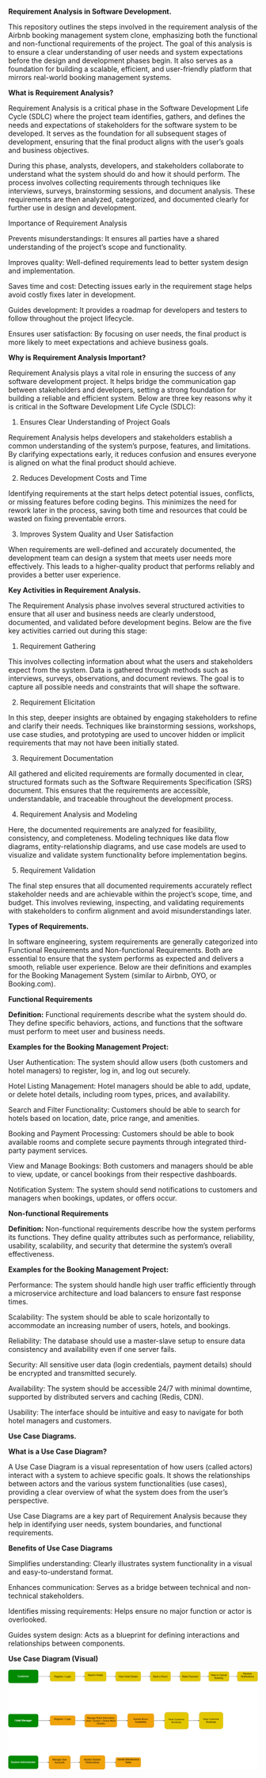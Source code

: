 **Requirement Analysis in Software Development.**

This repository outlines the steps involved in the requirement analysis of the Airbnb booking management system clone, emphasizing both the functional and non-functional requirements of the project. The goal of this analysis is to ensure a clear understanding of user needs and system expectations before the design and development phases begin. It also serves as a foundation for building a scalable, efficient, and user-friendly platform that mirrors real-world booking management systems.


**What is Requirement Analysis?**

Requirement Analysis is a critical phase in the Software Development Life Cycle (SDLC) where the project team identifies, gathers, and defines the needs and expectations of stakeholders for the software system to be developed. It serves as the foundation for all subsequent stages of development, ensuring that the final product aligns with the user’s goals and business objectives.

During this phase, analysts, developers, and stakeholders collaborate to understand what the system should do and how it should perform. The process involves collecting requirements through techniques like interviews, surveys, brainstorming sessions, and document analysis. These requirements are then analyzed, categorized, and documented clearly for further use in design and development.

Importance of Requirement Analysis

Prevents misunderstandings: It ensures all parties have a shared understanding of the project’s scope and functionality.

Improves quality: Well-defined requirements lead to better system design and implementation.

Saves time and cost: Detecting issues early in the requirement stage helps avoid costly fixes later in development.

Guides development: It provides a roadmap for developers and testers to follow throughout the project lifecycle.

Ensures user satisfaction: By focusing on user needs, the final product is more likely to meet expectations and achieve business goals.

**Why is Requirement Analysis Important?**

Requirement Analysis plays a vital role in ensuring the success of any software development project. It helps bridge the communication gap between stakeholders and developers, setting a strong foundation for building a reliable and efficient system. Below are three key reasons why it is critical in the Software Development Life Cycle (SDLC):

1. Ensures Clear Understanding of Project Goals

Requirement Analysis helps developers and stakeholders establish a common understanding of the system’s purpose, features, and limitations. By clarifying expectations early, it reduces confusion and ensures everyone is aligned on what the final product should achieve.

2. Reduces Development Costs and Time

Identifying requirements at the start helps detect potential issues, conflicts, or missing features before coding begins. This minimizes the need for rework later in the process, saving both time and resources that could be wasted on fixing preventable errors.

3. Improves System Quality and User Satisfaction

When requirements are well-defined and accurately documented, the development team can design a system that meets user needs more effectively. This leads to a higher-quality product that performs reliably and provides a better user experience.

**Key Activities in Requirement Analysis.**

The Requirement Analysis phase involves several structured activities to ensure that all user and business needs are clearly understood, documented, and validated before development begins. Below are the five key activities carried out during this stage:

1. Requirement Gathering

This involves collecting information about what the users and stakeholders expect from the system. Data is gathered through methods such as interviews, surveys, observations, and document reviews. The goal is to capture all possible needs and constraints that will shape the software.

2. Requirement Elicitation

In this step, deeper insights are obtained by engaging stakeholders to refine and clarify their needs. Techniques like brainstorming sessions, workshops, use case studies, and prototyping are used to uncover hidden or implicit requirements that may not have been initially stated.

3. Requirement Documentation

All gathered and elicited requirements are formally documented in clear, structured formats such as the Software Requirements Specification (SRS) document. This ensures that the requirements are accessible, understandable, and traceable throughout the development process.

4. Requirement Analysis and Modeling

Here, the documented requirements are analyzed for feasibility, consistency, and completeness. Modeling techniques like data flow diagrams, entity-relationship diagrams, and use case models are used to visualize and validate system functionality before implementation begins.

5. Requirement Validation

The final step ensures that all documented requirements accurately reflect stakeholder needs and are achievable within the project’s scope, time, and budget. This involves reviewing, inspecting, and validating requirements with stakeholders to confirm alignment and avoid misunderstandings later.

**Types of Requirements.**

In software engineering, system requirements are generally categorized into Functional Requirements and Non-functional Requirements.
Both are essential to ensure that the system performs as expected and delivers a smooth, reliable user experience. Below are their definitions and examples for the Booking Management System (similar to Airbnb, OYO, or Booking.com).

**Functional Requirements**

**Definition:**
Functional requirements describe what the system should do.
They define specific behaviors, actions, and functions that the software must perform to meet user and business needs.

**Examples for the Booking Management Project:**

User Authentication:
The system should allow users (both customers and hotel managers) to register, log in, and log out securely.

Hotel Listing Management:
Hotel managers should be able to add, update, or delete hotel details, including room types, prices, and availability.

Search and Filter Functionality:
Customers should be able to search for hotels based on location, date, price range, and amenities.

Booking and Payment Processing:
Customers should be able to book available rooms and complete secure payments through integrated third-party payment services.

View and Manage Bookings:
Both customers and managers should be able to view, update, or cancel bookings from their respective dashboards.

Notification System:
The system should send notifications to customers and managers when bookings, updates, or offers occur.

**Non-functional Requirements**

**Definition:**
Non-functional requirements describe how the system performs its functions.
They define quality attributes such as performance, reliability, usability, scalability, and security that determine the system’s overall effectiveness.

**Examples for the Booking Management Project:**

Performance:
The system should handle high user traffic efficiently through a microservice architecture and load balancers to ensure fast response times.

Scalability:
The system should be able to scale horizontally to accommodate an increasing number of users, hotels, and bookings.

Reliability:
The database should use a master-slave setup to ensure data consistency and availability even if one server fails.

Security:
All sensitive user data (login credentials, payment details) should be encrypted and transmitted securely.

Availability:
The system should be accessible 24/7 with minimal downtime, supported by distributed servers and caching (Redis, CDN).

Usability:
The interface should be intuitive and easy to navigate for both hotel managers and customers.

**Use Case Diagrams.**

**What is a Use Case Diagram?**

A Use Case Diagram is a visual representation of how users (called actors) interact with a system to achieve specific goals.
It shows the relationships between actors and the various system functionalities (use cases), providing a clear overview of what the system does from the user’s perspective.

Use Case Diagrams are a key part of Requirement Analysis because they help in identifying user needs, system boundaries, and functional requirements.

**Benefits of Use Case Diagrams**

Simplifies understanding: Clearly illustrates system functionality in a visual and easy-to-understand format.

Enhances communication: Serves as a bridge between technical and non-technical stakeholders.

Identifies missing requirements: Helps ensure no major function or actor is overlooked.

Guides system design: Acts as a blueprint for defining interactions and relationships between components.


**Use Case Diagram (Visual)**

![Use Case Diagram for Booking Management System](./assets/alx-booking-uc.png)
